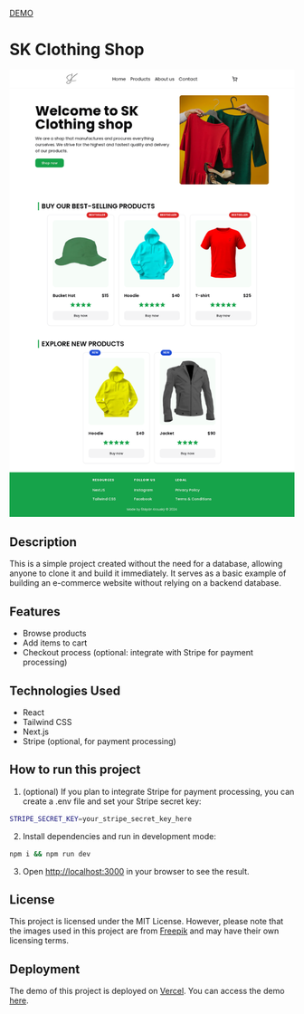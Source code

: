 [DEMO](https://sk-clothing-shop.vercel.app)

# SK Clothing Shop

![Thumbnail](./public/thumbnail.png)

## Description

This is a simple project created without the need for a database, allowing anyone to clone it and build it immediately. It serves as a basic example of building an e-commerce website without relying on a backend database.

## Features

- Browse products
- Add items to cart
- Checkout process (optional: integrate with Stripe for payment processing)

## Technologies Used

- React
- Tailwind CSS
- Next.js
- Stripe (optional, for payment processing)

## How to run this project

1. (optional) If you plan to integrate Stripe for payment processing, you can create a .env file and set your Stripe secret key:

```bash
STRIPE_SECRET_KEY=your_stripe_secret_key_here
```

2. Install dependencies and run in development mode:

```bash
npm i && npm run dev
```

3. Open [http://localhost:3000](http://localhost:3000) in your browser to see the result.

## License

This project is licensed under the MIT License. However, please note that the images used in this project are from [Freepik](https://www.freepik.com) and may have their own licensing terms.

## Deployment

The demo of this project is deployed on [Vercel](https://vercel.com). You can access the demo [here](https://sk-clothing-shop.vercel.app).
